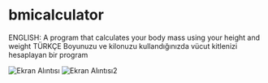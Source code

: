 # bmicalculator
ENGLISH:
A program that calculates your body mass using your height and weight
TÜRKÇE
Boyunuzu ve kilonuzu kullandığınızda vücut kitlenizi hesaplayan bir program



![Ekran Alıntısı](https://github.com/oemreertas/bmicalculator/assets/121048157/a6d3eca8-e311-49a4-baa7-1415935b55cb)
![Ekran Alıntısı2](https://github.com/oemreertas/bmicalculator/assets/121048157/9e9f6781-c5b4-4c78-a0e3-c45b1d5408db)
